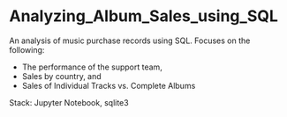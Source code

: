 # Analyzing_Album_Sales_using_SQL
An analysis of music purchase records using SQL.  Focuses on the following: 
* The performance of the support team, 
* Sales by country, and 
* Sales of Individual Tracks vs. Complete Albums

Stack: Jupyter Notebook, sqlite3
